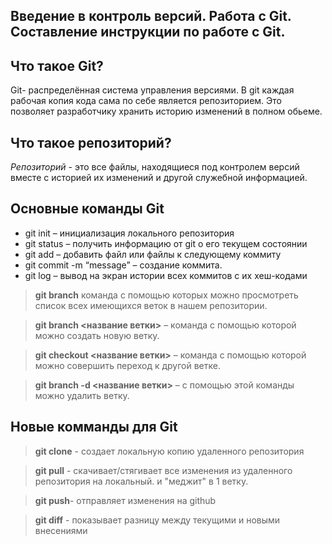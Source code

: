 ## Введение в контроль версий. Работа с Git. Составление инструкции по работе с Git.
## Что такое Git?
Git- распределённая система управления версиями. В git каждая рабочая копия кода сама по себе является репозиторием. Это позволяет разработчику хранить историю изменений в полном обьеме.

## Что такое репозиторий?
*Репозиторий* - это все файлы, находящиеся под контролем версий вместе с историей их изменений и другой служебной информацией.

## Основные команды Git
* git init – инициализация локального репозитория
* git status – получить информацию от git о его текущем состоянии
* git add – добавить файл или файлы к следующему коммиту
* git commit -m “message” – создание коммита.
* git log – вывод на экран истории всех коммитов с их хеш-кодами
> **git branch** команда с помощью которых можно просмотреть список всех имеющихся веток в нашем репозитории.

> **git branch <название ветки>** – команда с помощью которой можно создать новую ветку.

>**git checkout <название ветки>** – команда с помощью которой можно совершить переход к другой ветке.

>**git branch -d <название ветки>** – с помощью этой команды можно удалить ветку.

## Новые комманды для Git
>**git clone** - создает локальную копию удаленного репозитория

>**git pull** - скачивает/стягивает все изменения из удаленного репозитория на локальный. и "меджит" в 1 ветку.

>**git push**- отправляет изменения на github

>**git diff** - показывает разницу между текущими и новыми внесениями



